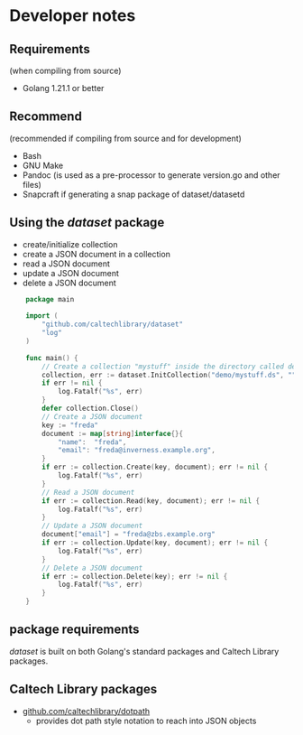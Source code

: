
# Developer notes

## Requirements

(when compiling from source)

- Golang 1.21.1 or better

## Recommend

(recommended if compiling from source and for development)

- Bash
- GNU Make
- Pandoc (is used as a pre-processor to generate version.go and other files)
- Snapcraft if generating a snap package of dataset/datasetd

## Using the _dataset_ package

- create/initialize collection
- create a JSON document in a collection
- read a JSON document
- update a JSON document
- delete a JSON document

```go
    package main
    
    import (
        "github.com/caltechlibrary/dataset"
        "log"
    )
    
    func main() {
        // Create a collection "mystuff" inside the directory called demo
        collection, err := dataset.InitCollection("demo/mystuff.ds", "")
        if err != nil {
            log.Fatalf("%s", err)
        }
        defer collection.Close()
        // Create a JSON document
        key := "freda"
        document := map[string]interface{}{
            "name":  "freda",
            "email": "freda@inverness.example.org",
        }
        if err := collection.Create(key, document); err != nil {
            log.Fatalf("%s", err)
        }
        // Read a JSON document
        if err := collection.Read(key, document); err != nil {
            log.Fatalf("%s", err)
        }
        // Update a JSON document
        document["email"] = "freda@zbs.example.org"
        if err := collection.Update(key, document); err != nil {
            log.Fatalf("%s", err)
        }
        // Delete a JSON document
        if err := collection.Delete(key); err != nil {
            log.Fatalf("%s", err)
        }
    }
```


## package requirements

_dataset_ is built on both Golang's standard packages and Caltech Library 
packages.

## Caltech Library packages

- [github.com/caltechlibrary/dotpath](https://github.com/caltechlibrary/dotpath)
  - provides dot path style notation to reach into JSON objects

